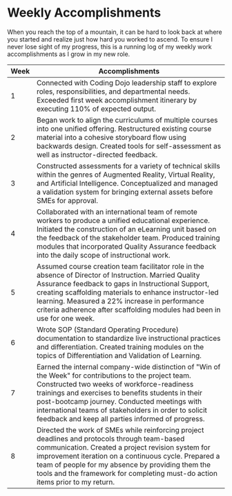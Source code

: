# Weekly Accomplishments
When you reach the top of a mountain, it can be hard to look back at where you started and realize just how hard you worked to ascend. To ensure I never lose sight of my progress, this is a running log of my weekly work accomplishments as I grow in my new role.


Week | Accomplishments
------------ | -------------
1 | Connected with Coding Dojo leadership staff to explore roles, responsibilities, and departmental needs. Exceeded first week accomplishment itinerary by executing 110% of expected output.
2 | Began work to align the curriculums of multiple courses into one unified offering. Restructured existing course material into a cohesive storyboard flow using backwards design. Created tools for self-assessment as well as instructor-directed feedback.
3 | Constructed assessments for a variety of technical skills within the genres of Augmented Reality, Virtual Reality, and Artificial Intelligence. Conceptualized and managed a validation system for bringing external assets before SMEs for approval.
4 | Collaborated with an international team of remote workers to produce a unified educational experience. Initiated the construction of an eLearning unit based on the feedback of the stakeholder team. Produced training modules that incorporated Quality Assurance feedback into the daily scope of instructional work.
5 | Assumed course creation team facilitator role in the absence of Director of Instruction. Married Quality Assurance feedback to gaps in Instructional Support, creating scaffolding materials to enhance instructor-led learning. Measured a 22% increase in performance criteria adherence after scaffolding modules had been in use for one week.
6 | Wrote SOP (Standard Operating Procedure) documentation to standardize live instructional practices and differentiation. Created training modules on the topics of Differentiation and Validation of Learning.
7 | Earned the internal company-wide distinction of "Win of the Week" for contributions to the project team. Constructed two weeks of workforce-readiness trainings and exercises to benefits students in their post-bootcamp journey. Conducted meetings with international teams of stakeholders in order to solicit feedback and keep all parties informed of progress.
8 | Directed the work of SMEs while reinforcing project deadlines and protocols through team-based communication. Created a project revision system for improvement iteration on a continuous cycle. Prepared a team of people for my absence by providing them the tools and the framework for completing must-do action items prior to my return.
